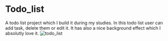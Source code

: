 # Todo_list
A todo list project which I build it during my studies. In this todo list user can add task, delete them or edit it. It has also a nice
background effect which I absolutly love it. 
![todo_list](https://github.com/jamshidbahadori19/Todo_list/assets/90925794/b93d8504-a823-4941-8c3d-b562cc2fdb14)
